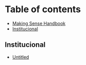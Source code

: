 # Table of contents

* [Making Sense Handbook](README.md)
* [Institucional](institucional-1.md)

## Institucional

* [Untitled](institucional/untitled.md)

